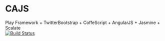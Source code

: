 CAJS
====

Play Framework + TwitterBootstrap + CoffeScript + AngularJS + Jasmine + Scalate  
[![Build Status](https://travis-ci.org/angieo/cajs.png)](https://travis-ci.org/angieo/cajs)
